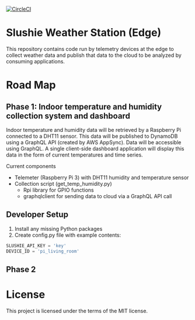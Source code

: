 [![CircleCI](https://circleci.com/gh/aclifford3/slushie-weather-station-edge.svg?style=svg)](https://circleci.com/gh/aclifford3/slushie-weather-station-edge)

# Slushie Weather Station (Edge)

This repository contains code run by telemetry devices at the edge to collect weather data and publish that data to the cloud to be analyzed by consuming applications.

# Road Map

## Phase 1: Indoor temperature and humidity collection system and dashboard

Indoor temperature and humidity data will be retrieved by a Raspberry Pi connected to a DHT11 sensor.  This data will be published to DynamoDB using a GraphQL API (created by AWS AppSync).  Data will be accessible using GraphQL.  A single client-side dashboard application will display this data in the form of current temperatures and time series.

Current components
- Telemeter (Raspberry Pi 3) with DHT11 humidity and temperature sensor
- Collection script (get_temp_humidity.py)
    - Rpi library for GPIO functions
    - graphqlclient for sending data to cloud via a GraphQL API call


## Developer Setup
1. Install any missing Python packages
2. Create config.py file with example contents:
```python
SLUSHIE_API_KEY = 'key'
DEVICE_ID = 'pi_living_room'
```

## Phase 2


# License

This project is licensed under the terms of the MIT license.

